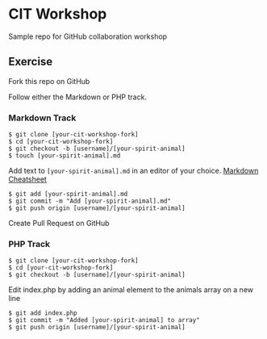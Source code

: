 # CIT Workshop

Sample repo for GitHub collaboration workshop

## Exercise

Fork this repo on GitHub

Follow either the Markdown or PHP track.

### Markdown Track
```
$ git clone [your-cit-workshop-fork]
$ cd [your-cit-workshop-fork]
$ git checkout -b [username]/[your-spirit-animal]
$ touch [your-spirit-animal].md 
```

Add text to ```[your-spirit-animal].md``` in an editor of your choice. [Markdown Cheatsheet](https://github.com/adam-p/markdown-here/wiki/Markdown-Cheatsheet)

```
$ git add [your-spirit-animal].md
$ git commit -m "Add [your-spirit-animal].md"
$ git push origin [username]/[your-spirit-animal]
```
Create Pull Request on GitHub

### PHP Track
```
$ git clone [your-cit-workshop-fork]
$ cd [your-cit-workshop-fork]
$ git checkout -b [username]/[your-spirit-animal]
```

Edit index.php by adding an animal element to the animals array on a new line

```
$ git add index.php
$ git commit -m "Added [your-spirit-animal] to array"
$ git push origin [username]/[your-spirit-animal]
```
